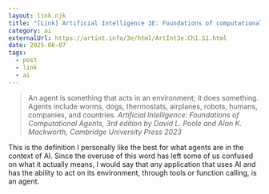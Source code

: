 ```yaml
---
layout: link.njk
title: "[Link] Artificial Intelligence 3E: Foundations of computational agents"
category: ai
externalUrl: https://artint.info/3e/html/ArtInt3e.Ch1.S1.html
date: 2025-06-07
tags:
  - post
  - link
  - ai
---
```


> An agent is something that acts in an environment; it does something. Agents include worms, dogs, thermostats, airplanes, robots, humans, companies, and countries.
*Artificial Intelligence: Foundations of Computational Agents, 3rd edition by David L. Poole and Alan K. Mackworth, Cambridge University Press 2023*

This is the definition I personally like the best for what agents are in the context of AI. Since the overuse of this word has left some of us confused on what it actually means, I would say that any application that uses AI and has the ability to act on its environment, through tools or function calling, is an agent.

